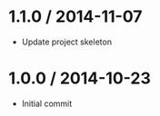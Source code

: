 
1.1.0 / 2014-11-07
==================

  * Update project skeleton

1.0.0 / 2014-10-23
==================

  * Initial commit
